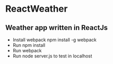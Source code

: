 # ReactWeather
## Weather app written in ReactJs
* Install webpack npm install -g webpack
* Run npm install 
* Run webpack
* Run node server.js to test in localhost
